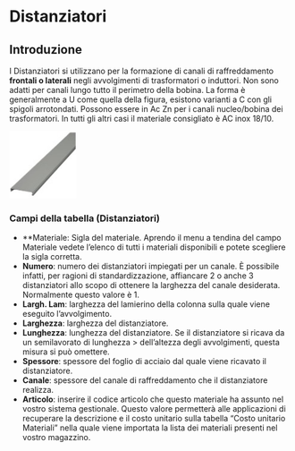 # Distanziatori

## Introduzione
I Distanziatori si utilizzano per la formazione di canali di raffreddamento **frontali o laterali** negli avvolgimenti  di trasformatori o induttori. Non sono adatti per canali lungo tutto il perimetro della bobina. La forma è generalmente a U come quella della figura, esistono varianti a C con gli spigoli arrotondati.
Possono essere in Ac Zn per i canali nucleo/bobina dei trasformatori. In tutti gli altri casi il materiale consigliato è AC inox 18/10.

<img src="img/Distanziatori.jpg" height="120px">

### Campi della tabella (Distanziatori)

- **Materiale:
Sigla del materiale. Aprendo il menu a tendina del campo Materiale vedete l’elenco di tutti i materiali disponibili e potete scegliere la sigla corretta.
- **Numero**: numero dei distanziatori impiegati per un canale. È possibile infatti, per ragioni di standardizzazione, affiancare 2 o anche 3 distanziatori allo scopo di ottenere la larghezza del canale desiderata. Normalmente questo valore è 1.
- **Largh. Lam**: larghezza del lamierino della colonna sulla quale viene eseguito l’avvolgimento.
- **Larghezza**: larghezza del distanziatore.
- **Lunghezza**: lunghezza del distanziatore. Se il distanziatore si ricava da un semilavorato di lunghezza > dell’altezza degli avvolgimenti, questa misura si può omettere.
- **Spessore**: spessore del foglio di acciaio dal quale viene ricavato il distanziatore.
- **Canale**: spessore del canale di raffreddamento che il distanziatore realizza.
- **Articolo**: inserire il codice articolo che questo materiale ha assunto nel vostro sistema gestionale. Questo valore permetterà alle applicazioni di recuperare la descrizione e il costo unitario sulla tabella “Costo unitario Materiali” nella quale viene importata la lista dei materiali presenti nel vostro magazzino.
